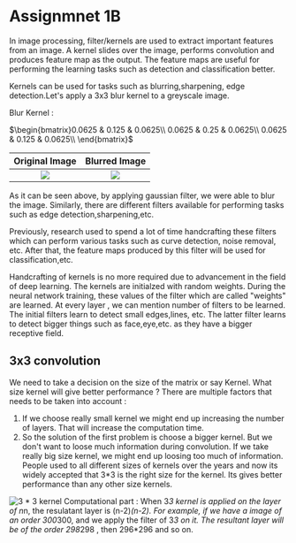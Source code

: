 # Assignmnet 1B


In image processing, filter/kernels are used to extract important features from an image. A kernel slides over the image, performs convolution and produces feature map as the output. The feature maps are useful for performing the learning tasks such as detection and classification better.

Kernels can be used for tasks such as blurring,sharpening, edge detection.Let's apply a 3x3 blur kernel to a greyscale image.

Blur Kernel :

$\begin{bmatrix}0.0625 & 0.125 & 0.0625\\
​                0.0625 & 0.25 & 0.0625\\
​                0.0625 & 0.125 & 0.0625\\
\end{bmatrix}$



|                Original Image                 |                     Blurred Image                     |
| :-------------------------------------------: | :---------------------------------------------------: |
| ![](https://image.ibb.co/bTFGuS/einstein.jpg) | ![](https://image.ibb.co/dsMZg7/blurred_einstein.jpg) |


As it can be seen above, by applying gaussian filter, we were able to blur the image. Similarly, there are different filters available for performing tasks such as edge detection,sharpening,etc.

Previously, research used to spend a lot of time handcrafting these filters which can perform various tasks such as curve detection, noise removal, etc. After that, the feature maps produced by this filter will be used for classification,etc.

Handcrafting of kernels is no more required due to advancement in the field of deep learning. The kernels are initialzed with random weights. During the neural network training, these values of the filter which are called "weights" are learned. At every layer , we can mention number of filters to be learned. The initial filters learn to detect small edges,lines, etc. The latter filter learns to detect bigger things such as face,eye,etc. as they have a bigger receptive field.



## 3x3 convolution

We need to take a decision on the size of the matrix or say Kernel.
What size kernel will give better performance ?
There are multiple factors that needs to be taken into account : 
1) If we choose really small kernel we might end up increasing the number of layers. That will increase the computation time.
2) So the solution of the first problem is choose a bigger kernel. But we don't want to loose much information during convolution. If we take really big size kernel, we might end up loosing too much of information.
People used to all different sizes of kernels over the years and now its widely accepted that 3*3 is the right size for the kernel.
Its gives better performance than any other size kernels.

![3 * 3 kernel](https://cdn-images-1.medium.com/max/1600/1*7S266Kq-UCExS25iX_I_AQ.png)
Computational part :
When 3*3 kernel is applied on the layer of n*n, the resulatant layer is (n-2)*(n-2).
For example, if we have a image of an order 300*300, and we apply the filter of 3*3 on it. The resultant layer will be of the order 298*298 , then 296*296 and so on.
